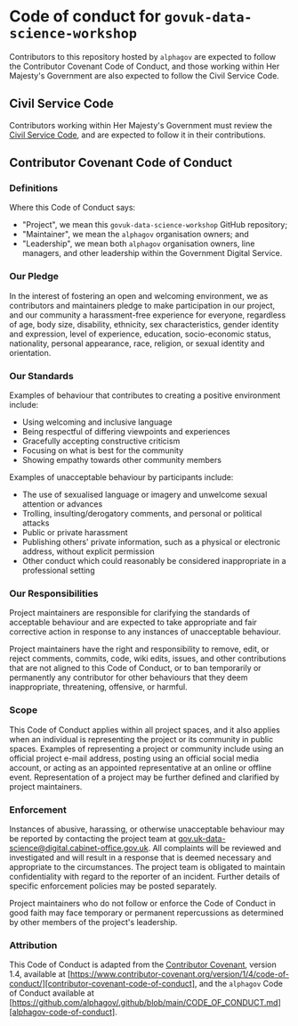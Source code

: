 # Code of conduct for `govuk-data-science-workshop`

Contributors to this repository hosted by `alphagov` are expected to follow the
Contributor Covenant Code of Conduct, and those working within Her Majesty's Government
are also expected to follow the Civil Service Code.

## Civil Service Code

Contributors working within Her Majesty's Government must review the [Civil Service
Code][civil-service-code], and are expected to follow it in their contributions.

## Contributor Covenant Code of Conduct

### Definitions

Where this Code of Conduct says:

- "Project", we mean this `govuk-data-science-workshop` GitHub repository;
- "Maintainer", we mean the `alphagov` organisation owners; and
- "Leadership", we mean both `alphagov` organisation owners, line managers, and other
  leadership within the Government Digital Service.

### Our Pledge

In the interest of fostering an open and welcoming environment, we as contributors and
maintainers pledge to make participation in our project, and our community a
harassment-free experience for everyone, regardless of age, body size, disability,
ethnicity, sex characteristics, gender identity and expression, level of experience,
education, socio-economic status, nationality, personal appearance, race, religion, or
sexual identity and orientation.

### Our Standards

Examples of behaviour that contributes to creating a positive environment include:

- Using welcoming and inclusive language
- Being respectful of differing viewpoints and experiences
- Gracefully accepting constructive criticism
- Focusing on what is best for the community
- Showing empathy towards other community members

Examples of unacceptable behaviour by participants include:

- The use of sexualised language or imagery and unwelcome sexual attention or advances
- Trolling, insulting/derogatory comments, and personal or political attacks
- Public or private harassment
- Publishing others' private information, such as a physical or electronic address,
  without explicit permission
- Other conduct which could reasonably be considered inappropriate in a professional
  setting

### Our Responsibilities

Project maintainers are responsible for clarifying the standards of acceptable
behaviour and are expected to take appropriate and fair corrective action in response
to any instances of unacceptable behaviour.

Project maintainers have the right and responsibility to remove, edit, or reject
comments, commits, code, wiki edits, issues, and other contributions that are not
aligned to this Code of Conduct, or to ban temporarily or permanently any contributor
for other behaviours that they deem inappropriate, threatening, offensive, or harmful.

### Scope

This Code of Conduct applies within all project spaces, and it also applies when an
individual is representing the project or its community in public spaces. Examples of
representing a project or community include using an official project e-mail address,
posting using an official social media account, or acting as an appointed
representative at an online or offline event. Representation of a project may be
further defined and clarified by project maintainers.

### Enforcement

Instances of abusive, harassing, or otherwise unacceptable behaviour may be reported by
contacting the project team at
[gov.uk-data-science@digital.cabinet-office.gov.uk][email-address]. All complaints will be
reviewed and investigated and will result in a response that is deemed necessary and
appropriate to the circumstances. The project team is obligated to maintain
confidentiality with regard to the reporter of an incident. Further details of
specific enforcement policies may be posted separately.

Project maintainers who do not follow or enforce the Code of Conduct in good faith may
face temporary or permanent repercussions as determined by other members of the
project's leadership.

### Attribution

This Code of Conduct is adapted from the [Contributor Covenant][contributor-covenant],
version 1.4, available at
[https://www.contributor-covenant.org/version/1/4/code-of-conduct/][contributor-covenant-code-of-conduct],
and the `alphagov` Code of Conduct available at
[https://github.com/alphagov/.github/blob/main/CODE_OF_CONDUCT.md][alphagov-code-of-conduct].

[alphagov-code-of-conduct]: https://github.com/alphagov/.github/blob/main/CODE_OF_CONDUCT.md
[civil-service-code]: https://www.gov.uk/government/publications/civil-service-code/the-civil-service-code
[contributor-covenant]: https://www.contributor-covenant.org
[contributor-covenant-code-of-conduct]: https://www.contributor-covenant.org/version/1/4/code-of-conduct/
[email-address]: mailto:gov.uk-data-science@digital.cabinet-office.gov.uk
